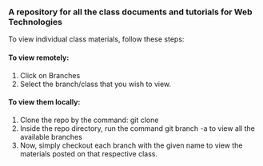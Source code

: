 ### A repository for all the class documents and tutorials for Web Technologies
To view individual class materials, follow these steps:
#### To view remotely:
1. Click on Branches
2. Select the branch/class that you wish to view.
#### To view them locally:
1. Clone the repo by the command: git clone
2. Inside the repo directory, run the command git branch -a to view all the available branches
3. Now, simply checkout each branch with the given name to view the materials posted on that respective class.
